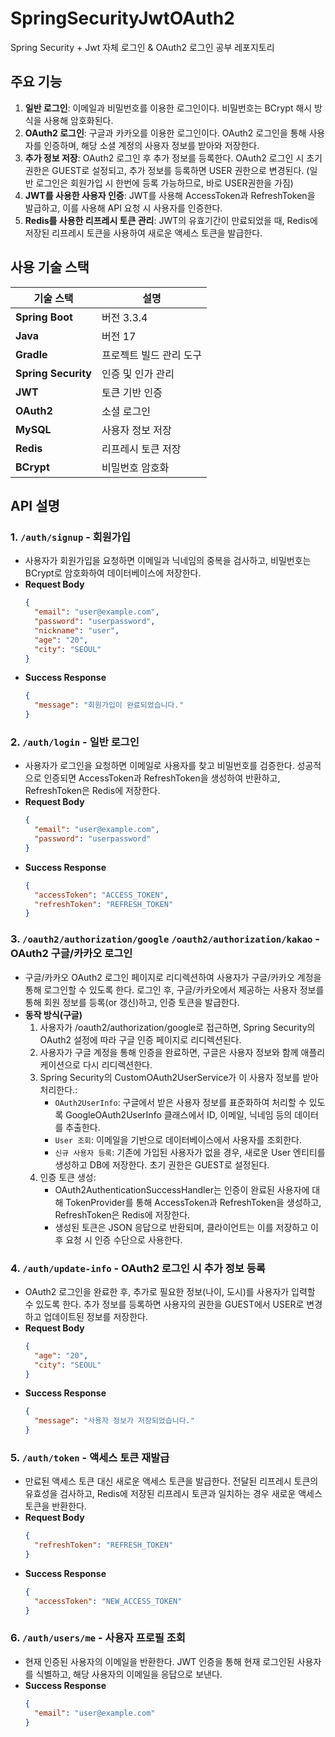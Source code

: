 # SpringSecurityJwtOAuth2
Spring Security + Jwt 자체 로그인 &amp; OAuth2 로그인 공부 레포지토리

## 주요 기능
1. **일반 로그인**: 이메일과 비밀번호를 이용한 로그인이다. 비밀번호는 BCrypt 해시 방식을 사용해 암호화된다.
2. **OAuth2 로그인**: 구글과 카카오를 이용한 로그인이다. OAuth2 로그인을 통해 사용자를 인증하며, 해당 소셜 계정의 사용자 정보를 받아와 저장한다.
3. **추가 정보 저장**: OAuth2 로그인 후 추가 정보를 등록한다. OAuth2 로그인 시 초기 권한은 GUEST로 설정되고, 추가 정보를 등록하면 USER 권한으로 변경된다. (일반 로그인은 회원가입 시 한번에 등록 가능하므로, 바로 USER권한을 가짐)
4. **JWT를 사용한 사용자 인증**: JWT를 사용해 AccessToken과 RefreshToken을 발급하고, 이를 사용해 API 요청 시 사용자를 인증한다.
5. **Redis를 사용한 리프레시 토큰 관리**: JWT의 유효기간이 만료되었을 때, Redis에 저장된 리프레시 토큰을 사용하여 새로운 액세스 토큰을 발급한다.

## 사용 기술 스택
| 기술 스택               | 설명         |
|-----------------------|------------|
| **Spring Boot**       | 버전 3.3.4   |
| **Java**              | 버전 17      |
| **Gradle**            | 프로젝트 빌드 관리 도구 |
| **Spring Security**   | 인증 및 인가 관리 |
| **JWT**               | 토큰 기반 인증   |
| **OAuth2**            | 소셜 로그인     |
| **MySQL**             | 사용자 정보 저장  |
| **Redis**             | 리프레시 토큰 저장 |
| **BCrypt**            | 비밀번호 암호화   |

## API 설명

### 1. `/auth/signup` - 회원가입
- 사용자가 회원가입을 요청하면 이메일과 닉네임의 중복을 검사하고, 비밀번호는 BCrypt로 암호화하여 데이터베이스에 저장한다.
- **Request Body**
  ```json
  {
    "email": "user@example.com",
    "password": "userpassword",
    "nickname": "user",
    "age": "20",
    "city": "SEOUL"
  }  
  ```
- **Success Response**
  ```json
  {
    "message": "회원가입이 완료되었습니다."
  }
  ```

### 2. `/auth/login` - 일반 로그인
- 사용자가 로그인을 요청하면 이메일로 사용자를 찾고 비밀번호를 검증한다. 성공적으로 인증되면 AccessToken과 RefreshToken을 생성하여 반환하고, RefreshToken은 Redis에 저장한다.
- **Request Body**
  ```json
  {
    "email": "user@example.com",
    "password": "userpassword"
  }  
  ```
- **Success Response**
  ```json
  {
    "accessToken": "ACCESS_TOKEN",
    "refreshToken": "REFRESH_TOKEN"
  }
  ```

### 3. `/oauth2/authorization/google` `/oauth2/authorization/kakao` - OAuth2 구글/카카오 로그인
- 구글/카카오 OAuth2 로그인 페이지로 리디렉션하여 사용자가 구글/카카오 계정을 통해 로그인할 수 있도록 한다. 로그인 후, 구글/카카오에서 제공하는 사용자 정보를 통해 회원 정보를 등록(or 갱신)하고, 인증 토큰을 발급한다.
- **동작 방식(구글)**
    1. 사용자가 /oauth2/authorization/google로 접근하면, Spring Security의 OAuth2 설정에 따라 구글 인증 페이지로 리디렉션된다.
    2. 사용자가 구글 계정을 통해 인증을 완료하면, 구글은 사용자 정보와 함께 애플리케이션으로 다시 리디렉션한다.
    3. Spring Security의 CustomOAuth2UserService가 이 사용자 정보를 받아 처리한다.:
        - `OAuth2UserInfo`: 구글에서 받은 사용자 정보를 표준화하여 처리할 수 있도록 GoogleOAuth2UserInfo 클래스에서 ID, 이메일, 닉네임 등의 데이터를 추출한다.
        - `User 조회`: 이메일을 기반으로 데이터베이스에서 사용자를 조회한다.
        - `신규 사용자 등록`: 기존에 가입된 사용자가 없을 경우, 새로운 User 엔티티를 생성하고 DB에 저장한다. 초기 권한은 GUEST로 설정된다.
    4. 인증 토큰 생성:
        - OAuth2AuthenticationSuccessHandler는 인증이 완료된 사용자에 대해 TokenProvider를 통해 AccessToken과 RefreshToken을 생성하고, RefreshToken은 Redis에 저장한다.
        - 생성된 토큰은 JSON 응답으로 반환되며, 클라이언트는 이를 저장하고 이후 요청 시 인증 수단으로 사용한다.

### 4. `/auth/update-info` - OAuth2 로그인 시 추가 정보 등록
- OAuth2 로그인을 완료한 후, 추가로 필요한 정보(나이, 도시)를 사용자가 입력할 수 있도록 한다. 추가 정보를 등록하면 사용자의 권한을 GUEST에서 USER로 변경하고 업데이트된 정보를 저장한다.
- **Request Body**
  ```json
  {
    "age": "20",
    "city": "SEOUL"
  }
  ```
- **Success Response**
  ```json
  {
    "message": "사용자 정보가 저장되었습니다."
  }
  ```

### 5. `/auth/token` - 액세스 토큰 재발급
- 만료된 액세스 토큰 대신 새로운 액세스 토큰을 발급한다. 전달된 리프레시 토큰의 유효성을 검사하고, Redis에 저장된 리프레시 토큰과 일치하는 경우 새로운 액세스 토큰을 반환한다.
- **Request Body**
  ```json
  {
    "refreshToken": "REFRESH_TOKEN"
  }
  ```
- **Success Response**
  ```json
  {
    "accessToken": "NEW_ACCESS_TOKEN"
  }
  ```

### 6. `/auth/users/me` - 사용자 프로필 조회
- 현재 인증된 사용자의 이메일을 반환한다. JWT 인증을 통해 현재 로그인된 사용자를 식별하고, 해당 사용자의 이메일을 응답으로 보낸다.
- **Success Response**
  ```json
  {
    "email": "user@example.com"
  }
  ```

